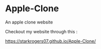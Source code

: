 # Apple-Clone
An apple clone website 

Checkout my website through this :

https://starkrogers07.github.io/Apple-Clone/

